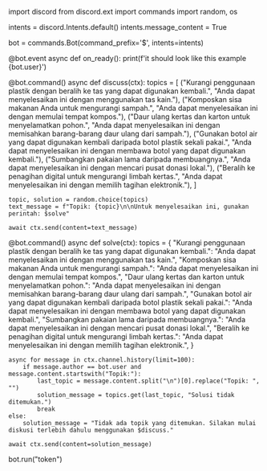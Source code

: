 import discord
from discord.ext import commands
import random, os

intents = discord.Intents.default()
intents.message_content = True

bot = commands.Bot(command_prefix='$', intents=intents)

@bot.event
async def on_ready():
    print(f'it should look like this example {bot.user}')

@bot.command()
async def discuss(ctx):
    topics = [
        ("Kurangi penggunaan plastik dengan beralih ke tas yang dapat digunakan kembali.", "Anda dapat menyelesaikan ini dengan menggunakan tas kain."),
        ("Komposkan sisa makanan Anda untuk mengurangi sampah.", "Anda dapat menyelesaikan ini dengan memulai tempat kompos."),
        ("Daur ulang kertas dan karton untuk menyelamatkan pohon.", "Anda dapat menyelesaikan ini dengan memisahkan barang-barang daur ulang dari sampah."),
        ("Gunakan botol air yang dapat digunakan kembali daripada botol plastik sekali pakai.", "Anda dapat menyelesaikan ini dengan membawa botol yang dapat digunakan kembali."),
        ("Sumbangkan pakaian lama daripada membuangnya.", "Anda dapat menyelesaikan ini dengan mencari pusat donasi lokal."),
        ("Beralih ke penagihan digital untuk mengurangi limbah kertas.", "Anda dapat menyelesaikan ini dengan memilih tagihan elektronik."),
    ]

    topic, solution = random.choice(topics)
    text_message = f"Topik: {topic}\n\nUntuk menyelesaikan ini, gunakan perintah: $solve"

    await ctx.send(content=text_message)

@bot.command()
async def solve(ctx):
    topics = {
        "Kurangi penggunaan plastik dengan beralih ke tas yang dapat digunakan kembali.": "Anda dapat menyelesaikan ini dengan menggunakan tas kain.",
        "Komposkan sisa makanan Anda untuk mengurangi sampah.": "Anda dapat menyelesaikan ini dengan memulai tempat kompos.",
        "Daur ulang kertas dan karton untuk menyelamatkan pohon.": "Anda dapat menyelesaikan ini dengan memisahkan barang-barang daur ulang dari sampah.",
        "Gunakan botol air yang dapat digunakan kembali daripada botol plastik sekali pakai.": "Anda dapat menyelesaikan ini dengan membawa botol yang dapat digunakan kembali.",
        "Sumbangkan pakaian lama daripada membuangnya.": "Anda dapat menyelesaikan ini dengan mencari pusat donasi lokal.",
        "Beralih ke penagihan digital untuk mengurangi limbah kertas.": "Anda dapat menyelesaikan ini dengan memilih tagihan elektronik.",
    }

    
    async for message in ctx.channel.history(limit=100):
        if message.author == bot.user and message.content.startswith("Topik:"):
            last_topic = message.content.split("\n")[0].replace("Topik: ", "")
            solution_message = topics.get(last_topic, "Solusi tidak ditemukan.")
            break
    else:
        solution_message = "Tidak ada topik yang ditemukan. Silakan mulai diskusi terlebih dahulu menggunakan $discuss."

    await ctx.send(content=solution_message)

bot.run("token")
